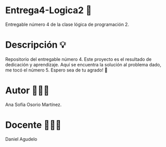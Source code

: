 # Entrega4-Logica2 🌟
Entregable número 4 de la clase lógica de programación 2.

# Descripción 💡 
Repositorio del entregable número 4. Este proyecto es el resultado de dedicación y aprendizaje. Aquí se encuentra la solución al problema dado, me tocó el número 5. Espero sea de tu agrado! 🚀

# Autor 👩🏻‍💻
Ana Sofía Osorio Martínez.
# Docente 👨🏻‍🏫
Daniel Agudelo
